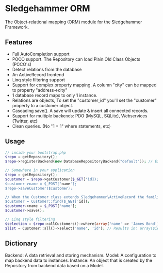 
# Sledgehammer ORM

The Object-relational mapping (ORM) module for the Sledgehammer Framework.


## Features

* Full AutoCompletion support
* POCO support. The Repository can load Plain Old Class Objects (POCO's)
* Detect relations from the database
* An ActiveRecord frontend
* Linq style filtering support
* Support for complex property mapping. A column "city" can be mapped to property "address->city"
* 1 database record maps to only 1 instance.
* Relations are objects, To set the "customer_id" you'll set the "customer" property to a customer object.
* Cascading save(). A save will update & insert all connected records.
* Support for multiple backends: PDO (MySQL, SQLite), Webservices (Twitter, etc)
* Clean queries. (No "1 = 1" where statements, etc)

## Usage

```php
// inside your bootstrap.php
$repo = getRepository();
$repo->registerBackend(new DatabaseRepositoryBackend("default")); // Extract models from the "default" database connection.

// Somewhere in your application
$repo = getRepository();
$customer = $repo->getCustomer($_GET['id]);
$customer->name = $_POST['name'];
$repo->saveCustomer($customer);

// When the Customer class extends Sledgehammer\ActiveRecord the familiar API is also available
$customer = Customer::find($_GET['id]);
$customer->name = $_POST['name'];
$customer->save();

// Linq style filtering
$selection = $repo->allCustomers()->where(array('name' => 'James Bond'))->where(function ($c) { return $c->isSpecialAgent(); });
$list = Customer::all()->select('name', 'id'); // Results in: array($id1 => $name1, $id2 => $name2, ...)
```

## Dictionary

Backend: A data retrieval and storing mechanism.
Model: A configuration to map backend data to instances.
Instance: An object that is created by the Repository from backend data based on a Model.